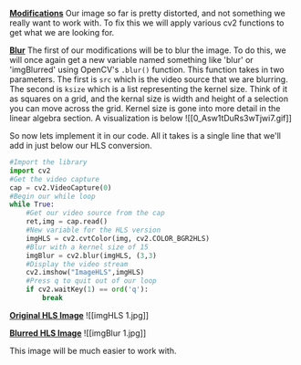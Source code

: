 **<u>Modifications</u>**
Our image so far is pretty distorted, and not something we really want to work with. To fix this we will apply various cv2 functions to get what we are looking for.

**<u>Blur</u>**
The first of our modifications will be to blur the image. To do this, we will once again get a new variable named something like 'blur' or 'imgBlurred' using OpenCV's `.blur()` function. This function takes in two parameters. The first is `src` which is the video source that we are blurring. The second is `ksize` which is a list representing the kernel size. Think of it as squares on a grid, and the kernal size is width and height of a selection you can move across the grid. Kernel size is gone into more detail in the linear algebra section. A visualization is below
![[0_Asw1tDuRs3wTjwi7.gif]]

So now lets implement it in our code. All it takes is a single line that we'll add in just below our HLS conversion.

```py
#Import the library
import cv2
#Get the video capture
cap = cv2.VideoCapture(0)
#Begin our while loop
while True:
	#Get our video source from the cap
    ret,img = cap.read()
	#New variable for the HLS version
	imgHLS = cv2.cvtColor(img, cv2.COLOR_BGR2HLS)
	#Blur with a kernel size of 15
	imgBlur = cv2.blur(imgHLS, (3,3)
	#Display the video stream
	cv2.imshow("ImageHLS",imgHLS)
	#Press q to quit out of our loop
	if cv2.waitKey(1) == ord('q'):
		break
```

**<u>Original HLS Image</u>**
![[imgHLS 1.jpg]]

**<u>Blurred HLS Image</u>**
![[imgBlur 1.jpg]]

This image will be much easier to work with.